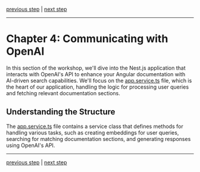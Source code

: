 [previous step](STEP_02.md) | [next step](STEP_04.md)

---

# Chapter 4: Communicating with OpenAI

In this section of the workshop, we'll dive into the Nest.js application that interacts with OpenAI's API to enhance your Angular documentation with AI-driven search capabilities. We'll focus on the [app.service.ts](../apps/ai-api/src/app/app.service.ts) file, which is the heart of our application, handling the logic for processing user queries and fetching relevant documentation sections.

## Understanding the Structure

The [app.service.ts](../apps/ai-api/src/app/app.service.ts) file contains a service class that defines methods for handling various tasks, such as creating embeddings for user queries, searching for matching documentation sections, and generating responses using OpenAI's API.

---

[previous step](STEP_02.md) | [next step](STEP_04.md)
